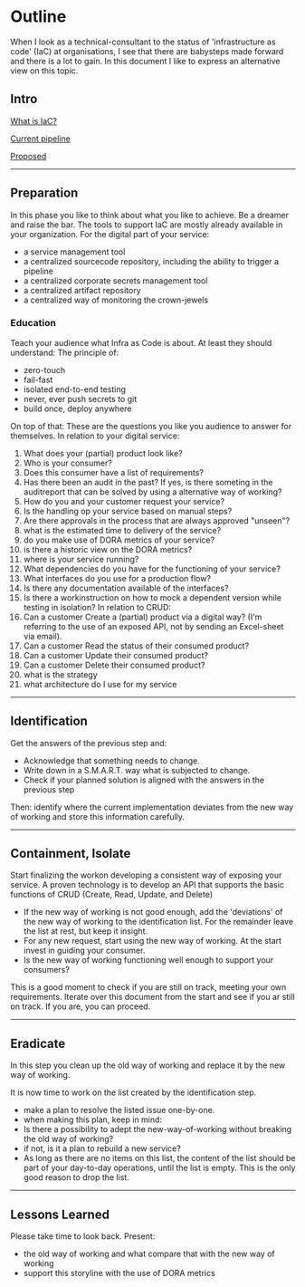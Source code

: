 # Outline

When I look as a technical-consultant to the status of 'infrastructure as code' (IaC) at organisations, I see that there are babysteps made forward and there is a lot to gain. In this document I like to express an alternative view on this topic.

## Intro

[What is IaC?](./whatIsIac.md)

[Current pipeline](./currentPipeline.md)

[Proposed](./proposedPipeline.md)

___
## Preparation

In this phase you like to think about what you like to achieve. Be a dreamer and raise the bar. The tools to support IaC are mostly already available in your organization. For the digital part of your service:
- a service management tool
- a centralized sourcecode repository, including the ability to trigger a pipeline
- a centralized corporate secrets management tool
- a centralized artifact repository
- a centralized way of monitoring the crown-jewels

### Education
Teach your audience what Infra as Code is about. At least they should understand:
The principle of: 
- zero-touch
- fail-fast
- isolated end-to-end testing
- never, ever push secrets to git
- build once, deploy anywhere

On top of that: These are the questions you like you audience to answer for themselves. In relation to your digital service:
1. What does your (partial) product look like?
1. Who is your consumer?
1. Does this consumer have a list of requirements?
1. Has there been an audit in the past? If yes, is there someting in the auditreport that can be solved by using a alternative way of working?
1. How do you and your customer request your service?
1. Is the handling op your service based on manual steps?
1. Are there approvals in the process that are always approved "unseen"?
1. what is the estimated time to delivery of the service?
1. do you make use of DORA metrics of your service?
1. is there a historic view on the DORA metrics?
1. where is your service running?
1. What dependencies do you have for the functioning of your service?
1. What interfaces do you use for a production flow?
1. Is there any documentation available of the interfaces?
1. Is there a workinstruction on how to mock a dependent version while testing in isolation? 
In relation to CRUD: 
1. Can a customer Create a (partial) product via a digital way? (I'm referring to the use of an exposed API, not by sending an Excel-sheet via email).
1. Can a customer Read the status of their consumed product?
1. Can a customer Update their consumed product?
1. Can a customer Delete their consumed product?
1. what is the strategy
1. what architecture do I use for my service

___
## Identification
Get the answers of the previous step and:
- Acknowledge that something needs to change.
- Write down in a S.M.A.R.T. way what is subjected to change.
- Check if your planned solution is aligned with the answers in the previous step

Then: identify where the current implementation deviates from the new way of working and store this information carefully.
___
## Containment, Isolate
Start finalizing the workon developing a consistent way of exposing your service. A proven technology is to develop an API that supports the basic functions of CRUD (Create, Read, Update, and Delete)

- If the new way of working is not good enough, add the 'deviations' of the new way of working to the identification list. For the remainder leave the list at rest, but keep it insight.
- For any new request, start using the new way of working. At the start invest in guiding your consumer.
- Is the new way of working functioning well enough to support your consumers?

This is a good moment to check if you are still on track, meeting your own requirements. Iterate over this document from the start and see if you ar still on track. If you are, you can proceed.

___
## Eradicate
In this step you clean up the old way of working and replace it by the new way of working.

It is now time to work on the list created by the identification step. 
- make a plan to resolve the listed issue one-by-one.
- when making this plan, keep in mind:
- Is there a possibility to adept the new-way-of-working without breaking the old way of working?
- if not, is it a plan to rebuild a new service? 
- As long as there are no items on this list, the content of the list should be part of your day-to-day operations, until the list is empty. This is the only good reason to drop the list.

___
## Lessons Learned
Please take time to look back. Present: 
- the old way of working and what compare that with the new way of working
- support this storyline with the use of DORA metrics